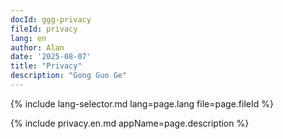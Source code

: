```yaml
---
docId: ggg-privacy
fileId: privacy
lang: en
author: Alan
date: '2025-08-07'
title: "Privacy"
description: "Gong Guo Ge"
---
```

{% include lang-selector.md lang=page.lang file=page.fileId %}

{% include privacy.en.md appName=page.description %}